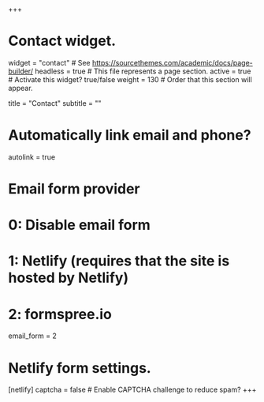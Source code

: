 +++
# Contact widget.
widget = "contact"  # See https://sourcethemes.com/academic/docs/page-builder/
headless = true  # This file represents a page section.
active = true  # Activate this widget? true/false
weight = 130  # Order that this section will appear.

title = "Contact"
subtitle = ""

# Automatically link email and phone?
 autolink = true

# Email form provider
#   0: Disable email form
#   1: Netlify (requires that the site is hosted by Netlify)
#   2: formspree.io
 email_form = 2

# Netlify form settings.
[netlify]
  captcha = false  # Enable CAPTCHA challenge to reduce spam?
+++

